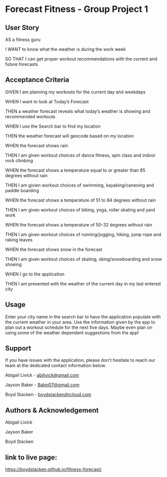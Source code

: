 # Forecast Fitness - Group Project 1

## User Story

AS a fitness guru

I WANT to know what the weather is during the work week

SO THAT I can get proper workout recommendations with the current and future forecasts

## Acceptance Criteria

GIVEN I am planning my workouts for the current day and weekdays

WHEN I want to look at Today’s Forecast

THEN a weather forecast reveals what today’s weather is showing and recommended workouts

WHEN I use the Search bar to find my location

THEN the weather forecast will geocode based on my location

WHEN the forecast shows rain

THEN I am given workout choices of dance fitness, spin class and indoor rock climbing

WHEN the forecast shows a temperature equal to or greater than 85 degrees without rain

THEN I am givien workout choices of swimming, kayaking/caneoing and paddle boarding

WHEN the forecast shows a temperature of 51 to 84 degrees without rain

THEN I am given workout choices of biking, yoga, roller skating and yard work

WHEN the forecast shows a temperature of 50-32 degrees without rain

THEN I am given workout choices of running/jogging, hiking, jump rope and raking leaves

WHEN the forecast shows snow in the forecast

THEN I am given workout choices of skating, sking/snowboarding and snow shoeing

WHEN I go to the application

THEN I am presented with the weather of the current day in my last entered city

## Usage

Enter your city name in the search bar to have the application populate with the current weather in your area. Use the information given by the app to plan out a workout schedule for the next five days. Maybe even plan on using some of the weather dependent suggestions from the app!

## Support

If you have issues with the application, please don't hesitate to reach our team at the dedicated contact information below.

Abigail Livick - abilivick@gmail.com

Jayson Baker - Bakej07@gmail.com

Boyd Stacken - boydstacken@icloud.com

## Authors & Acknowledgement

Abigail Livick

Jayson Baker

Boyd Stacken

## link to live page:

https://boydstacken.github.io/fitness-forecast/
